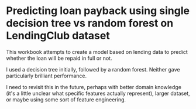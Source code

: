 # Predicting loan payback using single decision tree vs random forest on LendingClub dataset

This workbook attempts to create a model based on lending data to predict whether the loan will be repaid in full or not.<br>

I used a decision tree initially, followed by a random forest. Neither gave particularly brilliant performance. 

I need to revisit this in the future, perhaps with better domain knowledge (it's a little unclear what specific features actually represent), larger dataset, or maybe using some sort of feature engineering.
